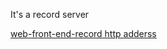 It's a record server

[web-front-end-record http adderss]( https://github.com/Link-X/web-front-end-record)